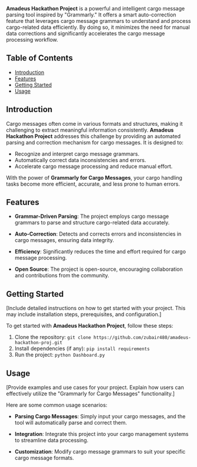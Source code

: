 **Amadeus Hackathon Project** is a powerful and intelligent cargo message parsing tool inspired by "Grammarly." It offers a smart auto-correction feature that leverages cargo message grammars to understand and process cargo-related data efficiently. By doing so, it minimizes the need for manual data corrections and significantly accelerates the cargo message processing workflow.

## Table of Contents

- [Introduction](#introduction)
- [Features](#features)
- [Getting Started](#getting-started)
- [Usage](#usage)


## Introduction

Cargo messages often come in various formats and structures, making it challenging to extract meaningful information consistently. **Amadeus Hackathon Project** addresses this challenge by providing an automated parsing and correction mechanism for cargo messages. It is designed to:

- Recognize and interpret cargo message grammars.
- Automatically correct data inconsistencies and errors.
- Accelerate cargo message processing and reduce manual effort.

With the power of **Grammarly for Cargo Messages**, your cargo handling tasks become more efficient, accurate, and less prone to human errors.

## Features

- **Grammar-Driven Parsing**: The project employs cargo message grammars to parse and structure cargo-related data accurately.

- **Auto-Correction**: Detects and corrects errors and inconsistencies in cargo messages, ensuring data integrity.

- **Efficiency**: Significantly reduces the time and effort required for cargo message processing.

- **Open Source**: The project is open-source, encouraging collaboration and contributions from the community.

## Getting Started

[Include detailed instructions on how to get started with your project. This may include installation steps, prerequisites, and configuration.]

To get started with **Amadeus Hackathon Project**, follow these steps:

1. Clone the repository: `git clone https://github.com/zubair480/amadeus-hackathon-proj.git`
2. Install dependencies (if any): `pip install requirements`
3. Run the project: `python Dashboard.py`

## Usage

[Provide examples and use cases for your project. Explain how users can effectively utilize the "Grammarly for Cargo Messages" functionality.]

Here are some common usage scenarios:

- **Parsing Cargo Messages**: Simply input your cargo messages, and the tool will automatically parse and correct them.

- **Integration**: Integrate this project into your cargo management systems to streamline data processing.

- **Customization**: Modify cargo message grammars to suit your specific cargo message formats.


